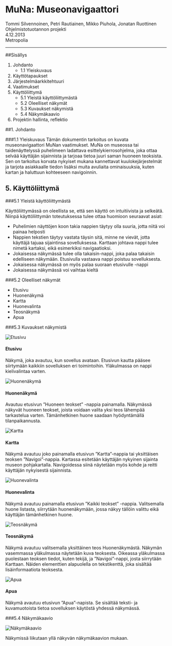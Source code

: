 MuNa: Museonavigaattori
=====
Tommi Silvennoinen, Petri Rautiainen, Mikko Piuhola, Jonatan Ruottinen  
Ohjelmistotuotannon projekti  
4.12.2013  
Metropolia
*****
##Sisällys
1. Johdanto
	* 1.1 Yleiskuvaus
2. Käyttötapaukset
3. Järjestelmäarkkitehtuuri
4. Vaatimukset
5. Käyttöliittymä
	* 5.1 Yleistä käyttöliittymästä
	* 5.2 Oleelliset näkymät
	* 5.3 Kuvaukset näkymistä
	* 5.4 Näkymäkaavio
6. Projektin hallinta, reflektio

##1. Johdanto

###1.1 Yleiskuvaus
Tämän dokumentin tarkoitus on kuvata museonavigaattori MuNan vaatimukset. MuNa on museossa tai taidenäyttelyssä puhelimeen ladattava esittelykierrosohjelma, joka ottaa selvää käyttäjän sijainnista ja tarjoaa tietoa juuri saman huoneen teoksista.
Sen on tarkoitus korvata nykyiset mukana kannettavat kuulokejärjestelmät ja tarjota asiakkaalle tiedon lisäksi muita avuliaita ominaisuuksia, kuten kartan ja haluttuun kohteeseen navigoinnin.


## 5. Käyttöliittymä

###5.1 Yleistä käyttöliittymästä

Käyttöliittymässä on oleellista se, että sen käyttö on intuitiivista ja selkeätä. Niinpä käyttöliittymän toteutuksessa tulee ottaa huomioon seuraavat asiat:
- Puhelimien näyttöjen koon takia nappien täytyy olla suuria, jotta niitä voi painaa helposti
- Nappien tekstien täytyy vastata täysin sitä, minne ne vievät, jotta käyttäjä tajuaa sijaintinsa sovelluksessa. Karttaan johtava nappi tulee nimetä kartaksi, eikä esimerkiksi navigaatioksi.
- Jokaisessa näkymässä tulee olla takaisin-nappi, joka palaa takaisin edelliseen näkymään. Etusivulla vastaava nappi poistuu sovelluksesta.
- Jokaisessa näkymässä on myös palaa suoraan etusivulle -nappi
- Jokaisessa näkymässä voi vaihtaa kieltä

###5.2 Oleelliset näkymät

- Etusivu
- Huonenäkymä
- Kartta
- Huonevalinta
- Teosnäkymä
- Apua

###5.3 Kuvaukset näkymistä

![Etusivu](./images/etusivu_p.png)

#### Etusivu

Näkymä, joka avautuu, kun sovellus avataan. Etusivun kautta pääsee siirtymään kaikkiin sovelluksen eri toimintoihin. Yläkulmassa on nappi kielivalintaa varten.

![Huonenäkymä](./images/huonenakyma_p.png)

#### Huonenäkymä

Avautuu etusivun ”Huoneen teokset” -nappia painamalla. Näkymässä näkyvät huoneen teokset, joista voidaan valita yksi teos lähempää tarkastelua varten. Tämänhetkinen huone saadaan hyödyntämällä tilanpaikannusta.

![Kartta](./images/kartta_p.png)

#### Kartta

Näkymä avautuu joko painamalla etusivun ”Kartta”-nappia tai yksittäisen teoksen ”Navigoi”-nappia. Kartassa esitetään käyttäjän nykyinen sijainta museon pohjakartalla. Navigoidessa siinä näytetään myös kohde ja reitti käyttäjän nykyisestä sijainnista.

![Huonevalinta](./images/huonevalinta_p.png)

#### Huonevalinta

Näkymä avautuu painamalla etusivun ”Kaikki teokset” -nappia. Valitsemalla huone listasta, siirrytään huonenäkymään, jossa näkyy tällöin valittu eikä käyttäjän tämänhetkinen huone.

![Teosnäkymä](./images/teosnakyma_p.png)

#### Teosnäkymä

Näkymä avautuu valitsemalla yksittäinen teos Huonenäkymästä. Näkymän vasemmassa yläkulmassa näytetään kuva teoksesta. Oikeassa yläkulmassa puolestaan teoksen tiedot, kuten tekijä, ja ”Navigoi”-nappi, josta siirrytään Karttaan. Näiden elementtien alapuolella on tekstikenttä, joka sisältää lisäinformaatiota teoksesta.

![Apua](./images/apua_p.png)

#### Apua

Näkymä avautuu etusivun ”Apua”-napista. Se sisältää teksti- ja kuvamuotoista tietoa sovelluksen käytöstä yhdessä näkymässä.

###5.4 Näkymäkaavio

![Näkymäkaavio](./images/näkymäsiirtymät.png)

Näkymissä liikutaan yllä näkyvän näkymäkaavion mukaan.
